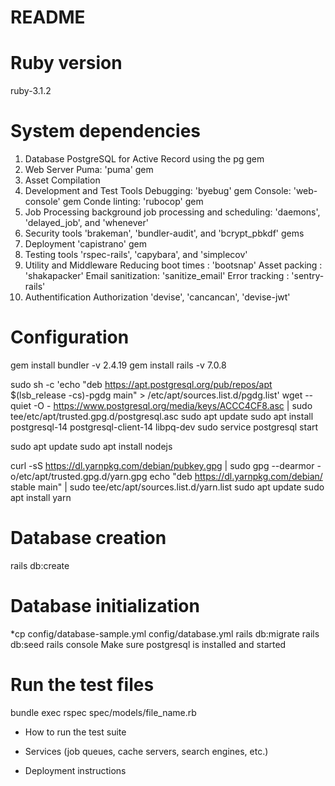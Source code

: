 # README
# Ruby version
ruby-3.1.2

# System dependencies
1. Database 
PostgreSQL for Active Record using the pg gem
2. Web Server
Puma: 'puma' gem
3. Asset Compilation
4. Development and Test Tools 
Debugging: 'byebug' gem
Console: 'web-console' gem
Conde linting: 'rubocop' gem
5. Job Processing
background job processing and scheduling: 'daemons', 'delayed_job', and 'whenever'
6. Security tools
'brakeman', 'bundler-audit', and 'bcrypt_pbkdf' gems
7. Deployment
'capistrano' gem
8. Testing tools
'rspec-rails', 'capybara', and 'simplecov'
9. Utility and Middleware
Reducing boot times : 'bootsnap'
Asset packing : 'shakapacker'
Email sanitization: 'sanitize_email'
Error tracking : 'sentry-rails'
11. Authentification Authorization 
'devise', 'cancancan', 'devise-jwt'

# Configuration 
gem install bundler -v 2.4.19 
gem install rails -v 7.0.8

sudo sh -c 'echo "deb https://apt.postgresql.org/pub/repos/apt $(lsb_release -cs)-pgdg main" > /etc/apt/sources.list.d/pgdg.list'
wget --quiet -O - https://www.postgresql.org/media/keys/ACCC4CF8.asc | sudo tee/etc/apt/trusted.gpg.d/postgresql.asc
sudo apt update
sudo apt install postgresql-14 postgresql-client-14 libpq-dev
sudo service postgresql start

sudo apt update
sudo apt install nodejs

curl -sS https://dl.yarnpkg.com/debian/pubkey.gpg | sudo gpg --dearmor -o/etc/apt/trusted.gpg.d/yarn.gpg
echo "deb https://dl.yarnpkg.com/debian/ stable main" | sudo tee/etc/apt/sources.list.d/yarn.list
sudo apt update
sudo apt install yarn
# Database creation 
rails db:create

# Database initialization
*cp config/database-sample.yml config/database.yml
rails db:migrate
rails db:seed
rails console
Make sure postgresql is installed and started

# Run the test files
bundle exec rspec spec/models/file_name.rb


* How to run the test suite

* Services (job queues, cache servers, search engines, etc.)

* Deployment instructions
